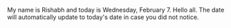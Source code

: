 My name is Rishabh and today is Wednesday, February 7. Hello all. The date will automatically update to today's date in case you did not notice.
